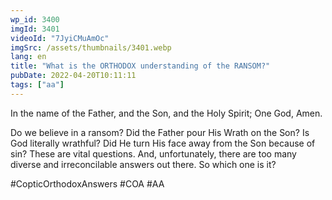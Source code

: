 ```yaml
---
wp_id: 3400
imgId: 3401
videoId: "7JyiCMuAmOc"
imgSrc: /assets/thumbnails/3401.webp
lang: en
title: "What is the ORTHODOX understanding of the RANSOM?"
pubDate: 2022-04-20T10:11:11
tags: ["aa"]
---
```


<p>In the name of the Father, and the Son, and the Holy Spirit; One God, Amen.  </p>
<p>Do we believe in a ransom? Did the Father pour His Wrath on the Son? Is God literally wrathful? Did He turn His face away from the Son because of sin? These are vital questions. And, unfortunately, there are too many diverse and irreconcilable answers out there. So which one is it?  </p>
<p>#CopticOrthodoxAnswers #COA #AA</p>
